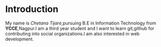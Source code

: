 # Introduction

My name is _Chetana Tijare_,pursuing B.E in Information Technology from **YCCE**,Nagpur.I am a third year student and I want to learn git,github for contributing into social organizations.I am also interested in web development.
